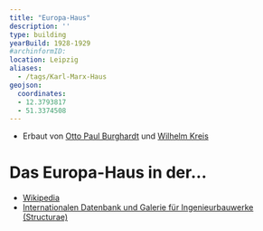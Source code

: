 ```yaml
---
title: "Europa-Haus"
description: ''
type: building
yearBuild: 1928-1929
#archinformID:
location: Leipzig
aliases:
  - /tags/Karl-Marx-Haus
geojson:
  coordinates:
  - 12.3793817
  - 51.3374508
---
```


* Erbaut von [Otto Paul Burghardt](/tags/Otto-Paul-Burghardt) und [Wilhelm Kreis](/tags/Wilhelm-Kreis)

# Das Europa-Haus in der...
* [Wikipedia](https://de.wikipedia.org/wiki/Europahaus_(Leipzig))
* [Internationalen Datenbank und Galerie für Ingenieurbauwerke (Structurae)](https://structurae.net/de/bauwerke/europahaus)
